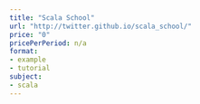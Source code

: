 ```yaml
---
title: "Scala School"
url: "http://twitter.github.io/scala_school/"
price: "0"
pricePerPeriod: n/a
format: 
- example
- tutorial
subject: 
- scala
---
```

